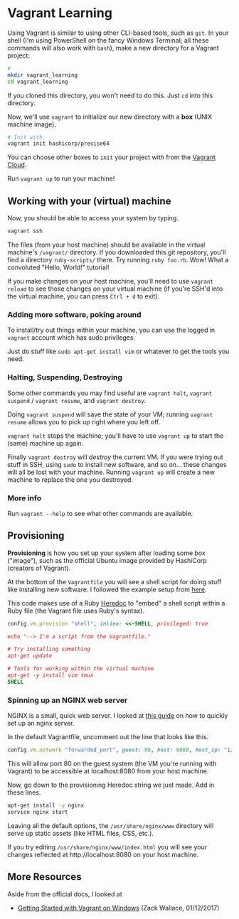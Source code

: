 Vagrant Learning
================

Using Vagrant is similar to using other CLI-based tools, such as
`git`. In your shell (I'm using PowerShell on the fancy Windows
Terminal; all these commands will also work with `bash`), make a new
directory for a Vagrant project:

```bash
# 
mkdir vagrant_learning
cd vagrant_learning
```

If you cloned this directory, you won't need to do this. Just `cd`
into this directory.

Now, we'll use `vagrant` to initialize our new directory with a
**box** (UNIX machine image).


```bash
# Init with 
vagrant init hashicorp/precise64
```

You can choose other boxes to `init` your project with from the
[Vagrant Cloud](https://app.vagrantup.com/boxes/search).

Run `vagrant up` to run your machine!

Working with your (virtual) machine
-----------------------------------

Now, you should be able to access your system by typing.

```bash
vagrant ssh
```

The files (from your host machine) should be available in the virtual
machine's `/vagrant/` directory. If you downloaded this git repository, 
you'll find a directory `ruby-scripts/` there. Try running `ruby foo.rb`. 
Wow! What a convoluted "Hello, World!" tutorial! 

If you make changes on your host
machine, you'll need to use `vagrant reload` to see those changes on
your virtual machine (if you're SSH'd into the virtual machine, you
can press `Ctrl + d` to exit).

### Adding more software, poking around

To install/try out things within your machine, you can use the logged
in `vagrant` account which has sudo privileges.

Just do stuff like `sudo apt-get install vim` or whatever to get the
tools you need.

### Halting, Suspending, Destroying

Some other commands you may find useful are `vagrant halt`, `vagrant
suspend` / `vagrant resume`, and `vagrant destroy`.

Doing `vagrant suspend` will save the state of your VM; running
`vagrant resume` allows you to pick up right where you left off.

`vagrant halt` stops the machine; you'll have to use `vagrant up` to
start the (same) machine up again.

Finally `vagrant destroy` will *destroy* the current VM. If you were
trying out stuff in SSH, using `sudo` to install new software, and so
on... these changes will all be lost with your machine. Running
`vagrant up` will create a new machine to replace the one you
destroyed.

### More info

Run `vagrant --help` to see what other commands are available.

Provisioning
------------

**Provisioning** is how you set up your system after loading some box
("image"), such as the official Ubuntu image provided by HashiCorp
(creators of Vagrant).

At the bottom of the `Vagrantfile` you will see a shell script for
doing stuff like installing new software. I followed the example setup
from
[here](https://github.com/addiscent/vagrant-ruby-rails/blob/master/Vagrantfile).

This code makes use of a Ruby
[Heredoc](https://www.rubyguides.com/2018/11/ruby-heredoc/) to "embed"
a shell script within a Ruby file (the Vagrant file uses Ruby's syntax).

```ruby
config.vm.provision "shell", inline: <<-SHELL, privileged: true

echo "--> I'm a script from the Vagrantfile."

# Try installing something
apt-get update

# Tools for working within the virtual machine
apt-get -y install vim tmux 
SHELL
```

### Spinning up an NGINX web server

NGINX is a small, quick web server. I looked at [this
guide](https://vegibit.com/how-to-provision-nginx-using-vagrant/) on
how to quickly set up an nginx server.

In the default Vagrantfile, uncomment out the line that looks like this.

```ruby
config.vm.network "forwarded_port", guest: 80, host: 8080, host_ip: "127.0.0.1"
```

This will allow port 80 on the guest system (the VM you're running
with Vagrant) to be accessible at localhost:8080 from your host
machine.

Now, go down to the provisioning Heredoc string we just made. Add in
these lines.

```bash
apt-get install -y nginx
service nginx start
```

Leaving all the default options, the `/usr/share/nginx/www` directory
will serve up static assets (like HTML files, CSS, etc.). 

If you try editing `/usr/share/nginx/www/index.html` you will see your
changes reflected at http://localhost:8080 on your host machine.

More Resources
--------------

Aside from the official docs, I looked at

- [Getting Started with Vagrant on Windows](https://www.sitepoint.com/getting-started-vagrant-windows/) (Zack Wallace, 01/12/2017)
